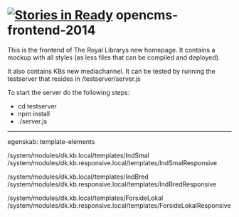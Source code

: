 [![Stories in Ready](https://badge.waffle.io/Det-Kongelige-Bibliotek/opencms-frontend-2014.png?label=ready&title=Ready)](https://waffle.io/Det-Kongelige-Bibliotek/opencms-frontend-2014)
opencms-frontend-2014
=====================

This is the frontend of The Royal Librarys new homepage. It contains a mockup with all styles (as less files that can be compiled and deployed).

It also contains KBs new mediachannel. It can be tested by running the testserver that resides in /testserver/server.js

To start the server do the following steps:
* cd testserver
* npm install
* ./server.js


-----------

egenskab: template-elements

/system/modules/dk.kb.local/templates/IndSmal
/system/modules/dk.kb.responsive.local/templates/IndSmalResponsive


/system/modules/dk.kb.local/templates/IndBred
/system/modules/dk.kb.responsive.local/templates/IndBredResponsive


/system/modules/dk.kb.local/templates/ForsideLokal
/system/modules/dk.kb.responsive.local/templates/ForsideLokalResponsive
